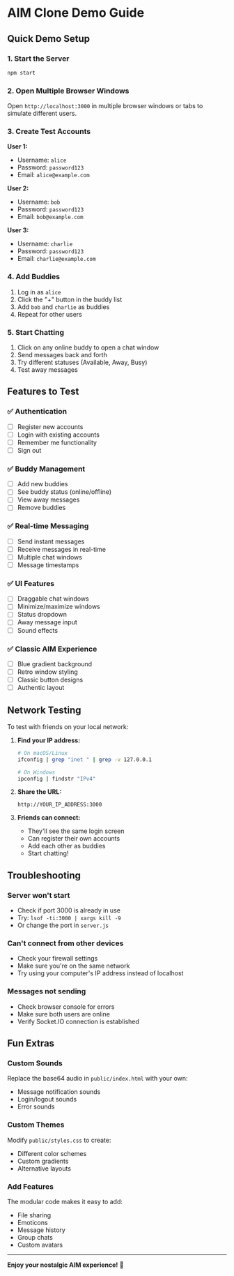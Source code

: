 # AIM Clone Demo Guide

## Quick Demo Setup

### 1. Start the Server
```bash
npm start
```

### 2. Open Multiple Browser Windows
Open `http://localhost:3000` in multiple browser windows or tabs to simulate different users.

### 3. Create Test Accounts

**User 1:**
- Username: `alice`
- Password: `password123`
- Email: `alice@example.com`

**User 2:**
- Username: `bob`
- Password: `password123`
- Email: `bob@example.com`

**User 3:**
- Username: `charlie`
- Password: `password123`
- Email: `charlie@example.com`

### 4. Add Buddies
1. Log in as `alice`
2. Click the "+" button in the buddy list
3. Add `bob` and `charlie` as buddies
4. Repeat for other users

### 5. Start Chatting
1. Click on any online buddy to open a chat window
2. Send messages back and forth
3. Try different statuses (Available, Away, Busy)
4. Test away messages

## Features to Test

### ✅ Authentication
- [ ] Register new accounts
- [ ] Login with existing accounts
- [ ] Remember me functionality
- [ ] Sign out

### ✅ Buddy Management
- [ ] Add new buddies
- [ ] See buddy status (online/offline)
- [ ] View away messages
- [ ] Remove buddies

### ✅ Real-time Messaging
- [ ] Send instant messages
- [ ] Receive messages in real-time
- [ ] Multiple chat windows
- [ ] Message timestamps

### ✅ UI Features
- [ ] Draggable chat windows
- [ ] Minimize/maximize windows
- [ ] Status dropdown
- [ ] Away message input
- [ ] Sound effects

### ✅ Classic AIM Experience
- [ ] Blue gradient background
- [ ] Retro window styling
- [ ] Classic button designs
- [ ] Authentic layout

## Network Testing

To test with friends on your local network:

1. **Find your IP address:**
   ```bash
   # On macOS/Linux
   ifconfig | grep "inet " | grep -v 127.0.0.1
   
   # On Windows
   ipconfig | findstr "IPv4"
   ```

2. **Share the URL:**
   ```
   http://YOUR_IP_ADDRESS:3000
   ```

3. **Friends can connect:**
   - They'll see the same login screen
   - Can register their own accounts
   - Add each other as buddies
   - Start chatting!

## Troubleshooting

### Server won't start
- Check if port 3000 is already in use
- Try: `lsof -ti:3000 | xargs kill -9`
- Or change the port in `server.js`

### Can't connect from other devices
- Check your firewall settings
- Make sure you're on the same network
- Try using your computer's IP address instead of localhost

### Messages not sending
- Check browser console for errors
- Make sure both users are online
- Verify Socket.IO connection is established

## Fun Extras

### Custom Sounds
Replace the base64 audio in `public/index.html` with your own:
- Message notification sounds
- Login/logout sounds
- Error sounds

### Custom Themes
Modify `public/styles.css` to create:
- Different color schemes
- Custom gradients
- Alternative layouts

### Add Features
The modular code makes it easy to add:
- File sharing
- Emoticons
- Message history
- Group chats
- Custom avatars

---

**Enjoy your nostalgic AIM experience!** 🚀 